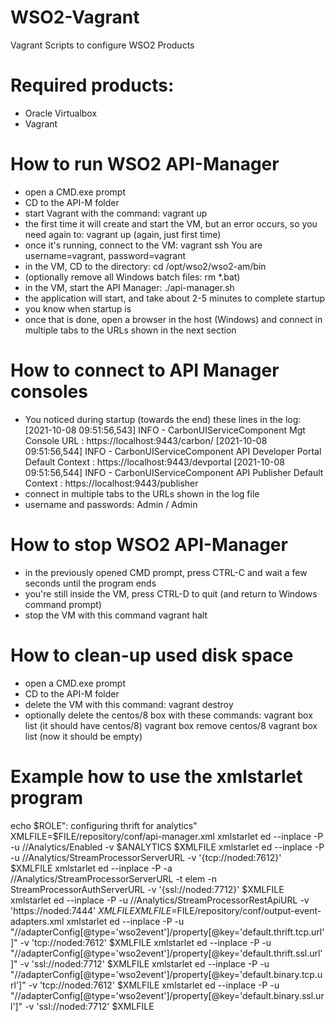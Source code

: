# WSO2-Vagrant
Vagrant Scripts to configure WSO2 Products

# Required products:
- Oracle Virtualbox
- Vagrant

# How to run WSO2 API-Manager
- open a CMD.exe prompt
- CD to the API-M folder
- start Vagrant with the command:
  vagrant up
- the first time it will create and start the VM, but an error occurs, so you need again to:
  vagrant up (again, just first time)
- once it's running, connect to the VM:
  vagrant ssh
  You are username=vagrant, password=vagrant
- in the VM, CD to the directory:
  cd /opt/wso2/wso2-am/bin
- (optionally remove all Windows batch files: rm *.bat)
- in the VM, start the API Manager:
  ./api-manager.sh
- the application will start, and take about 2-5 minutes to complete startup
- you know when startup is
- once that is done, open a browser in the host (Windows) and connect in multiple tabs to the URLs shown in the next section

# How to connect to API Manager consoles
- You noticed during startup (towards the end) these lines in the log:
[2021-10-08 09:51:56,543]  INFO - CarbonUIServiceComponent Mgt Console URL  : https://localhost:9443/carbon/
[2021-10-08 09:51:56,544]  INFO - CarbonUIServiceComponent API Developer Portal Default Context : https://localhost:9443/devportal
[2021-10-08 09:51:56,544]  INFO - CarbonUIServiceComponent API Publisher Default Context : https://localhost:9443/publisher
- connect in multiple tabs to the URLs shown in the log file
- username and passwords: Admin / Admin

# How to stop WSO2 API-Manager
- in the previously opened CMD prompt, press CTRL-C and wait a few seconds until the program ends
- you're still inside the VM, press CTRL-D to quit (and return to Windows command prompt)
- stop the VM with this command
  vagrant halt


# How to clean-up used disk space
- open a CMD.exe prompt
- CD to the API-M folder
- delete the VM with this command:
  vagrant destroy
- optionally delete the centos/8 box with these commands:
  vagrant box list (it should have centos/8)
  vagrant box remove centos/8
  vagrant box list (now it should be empty)

# Example how to use the xmlstarlet program
echo $ROLE": configuring thrift for analytics"
XMLFILE=$FILE/repository/conf/api-manager.xml
xmlstarlet ed --inplace -P -u //Analytics/Enabled -v $ANALYTICS $XMLFILE
xmlstarlet ed --inplace -P -u //Analytics/StreamProcessorServerURL -v '{tcp://noded:7612}' $XMLFILE
xmlstarlet ed --inplace -P -a //Analytics/StreamProcessorServerURL -t elem -n StreamProcessorAuthServerURL -v '{ssl://noded:7712}' $XMLFILE
xmlstarlet ed --inplace -P -u //Analytics/StreamProcessorRestApiURL -v 'https://noded:7444' $XMLFILE
XMLFILE=$FILE/repository/conf/output-event-adapters.xml
xmlstarlet ed --inplace -P -u "//adapterConfig[@type='wso2event']/property[@key='default.thrift.tcp.url']" -v 'tcp://noded:7612' $XMLFILE
xmlstarlet ed --inplace -P -u "//adapterConfig[@type='wso2event']/property[@key='default.thrift.ssl.url']" -v 'ssl://noded:7712' $XMLFILE
xmlstarlet ed --inplace -P -u "//adapterConfig[@type='wso2event']/property[@key='default.binary.tcp.url']" -v 'tcp://noded:7612' $XMLFILE
xmlstarlet ed --inplace -P -u "//adapterConfig[@type='wso2event']/property[@key='default.binary.ssl.url']" -v 'ssl://noded:7712' $XMLFILE
